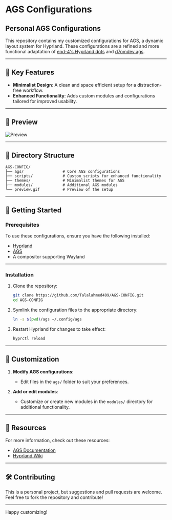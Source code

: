 # AGS Configurations

## Personal AGS Configurations

This repository contains my customized configurations for AGS, a dynamic layout system for Hyprland. These configurations are a refined and more functional adaptation of [end-4's Hyprland dots](https://github.com/end-4/Hyprland-dots) and [d7omdev ags](https://github.com/d7omdev/ags).

---

## 🔑 Key Features

- **Minimalist Design**: A clean and space efficient setup for a distraction-free workflow.
- **Enhanced Functionality**: Adds custom modules and configurations tailored for improved usability.

---

## 📸 Preview

![Preview](preview.gif)

---

## 📂 Directory Structure

```
AGS-CONFIG/
├── ags/                 # Core AGS configurations
├── scripts/             # Custom scripts for enhanced functionality
├── themes/              # Minimalist themes for AGS
├── modules/             # Additional AGS modules
└── preview.gif          # Preview of the setup
```

---

## 🚀 Getting Started

### Prerequisites

To use these configurations, ensure you have the following installed:

- [Hyprland](https://github.com/hyprwm/Hyprland)
- [AGS](https://github.com/Alexays/AGs)
- A compositor supporting Wayland

---

### Installation

1. Clone the repository:

   ```bash
   git clone https://github.com/Talalahmed409/AGS-CONFIG.git
   cd AGS-CONFIG
   ```

2. Symlink the configuration files to the appropriate directory:

   ```bash
   ln -s $(pwd)/ags ~/.config/ags
   ```

3. Restart Hyprland for changes to take effect:

   ```bash
   hyprctl reload
   ```

---

## 📌 Customization

1. **Modify AGS configurations**:

   - Edit files in the `ags/` folder to suit your preferences.

2. **Add or edit modules**:
   - Customize or create new modules in the `modules/` directory for additional functionality.

---

## 📖 Resources

For more information, check out these resources:

- [AGS Documentation](https://github.com/Alexays/AGs/wiki)
- [Hyprland Wiki](https://wiki.hyprland.org/)

---

## 🛠 Contributing

This is a personal project, but suggestions and pull requests are welcome. Feel free to fork the repository and contribute!

---

Happy customizing!
